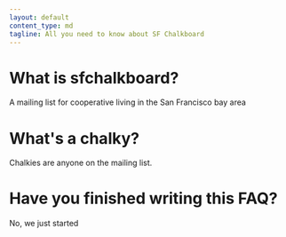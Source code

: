 ```yaml
---
layout: default
content_type: md
tagline: All you need to know about SF Chalkboard
---
```


# What is sfchalkboard?

A mailing list for cooperative living in the San Francisco bay area

# What's a chalky?

Chalkies are anyone on the mailing list.

# Have you finished writing this FAQ?

No, we just started
